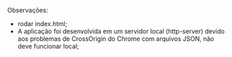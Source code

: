 Observações:
- rodar index.html;
- A aplicação foi desenvolvida em um servidor local (http-server) devido aos problemas de CrossOrigin do Chrome com arquivos JSON, não deve funcionar local;

